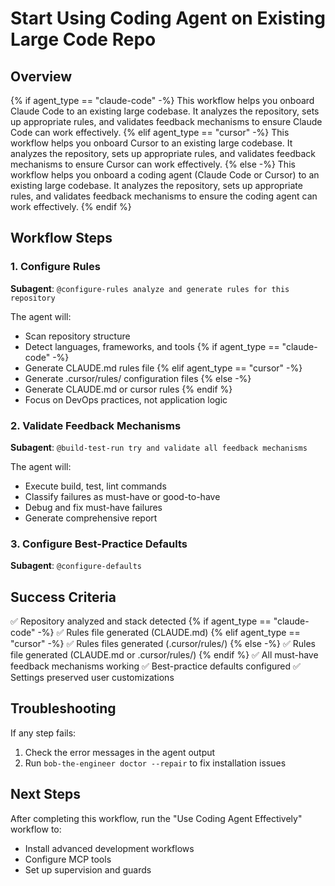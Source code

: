 # Start Using Coding Agent on Existing Large Code Repo

## Overview
{% if agent_type == "claude-code" -%}
This workflow helps you onboard Claude Code to an existing large codebase. It analyzes the repository, sets up appropriate rules, and validates feedback mechanisms to ensure Claude Code can work effectively.
{% elif agent_type == "cursor" -%}
This workflow helps you onboard Cursor to an existing large codebase. It analyzes the repository, sets up appropriate rules, and validates feedback mechanisms to ensure Cursor can work effectively.
{% else -%}
This workflow helps you onboard a coding agent (Claude Code or Cursor) to an existing large codebase. It analyzes the repository, sets up appropriate rules, and validates feedback mechanisms to ensure the coding agent can work effectively.
{% endif %}

## Workflow Steps

### 1. Configure Rules

**Subagent**: `@configure-rules analyze and generate rules for this repository`

The agent will:
- Scan repository structure
- Detect languages, frameworks, and tools
{% if agent_type == "claude-code" -%}
- Generate CLAUDE.md rules file
{% elif agent_type == "cursor" -%}
- Generate .cursor/rules/ configuration files
{% else -%}
- Generate CLAUDE.md or cursor rules
{% endif %}
- Focus on DevOps practices, not application logic

### 2. Validate Feedback Mechanisms

**Subagent**: `@build-test-run try and validate all feedback mechanisms`

The agent will:
- Execute build, test, lint commands
- Classify failures as must-have or good-to-have
- Debug and fix must-have failures
- Generate comprehensive report

### 3. Configure Best-Practice Defaults

**Subagent**: `@configure-defaults `

## Success Criteria

✅ Repository analyzed and stack detected
{% if agent_type == "claude-code" -%}
✅ Rules file generated (CLAUDE.md)
{% elif agent_type == "cursor" -%}
✅ Rules files generated (.cursor/rules/)
{% else -%}
✅ Rules file generated (CLAUDE.md or .cursor/rules/)
{% endif %}
✅ All must-have feedback mechanisms working
✅ Best-practice defaults configured
✅ Settings preserved user customizations

## Troubleshooting

If any step fails:
1. Check the error messages in the agent output
2. Run `bob-the-engineer doctor --repair` to fix installation issues

## Next Steps

After completing this workflow, run the "Use Coding Agent Effectively" workflow to:
- Install advanced development workflows
- Configure MCP tools
- Set up supervision and guards
